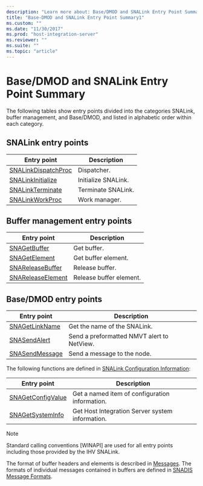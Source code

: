 ```yaml
---
description: "Learn more about: Base/DMOD and SNALink Entry Point Summary"
title: "Base-DMOD and SNALink Entry Point Summary1"
ms.custom: ""
ms.date: "11/30/2017"
ms.prod: "host-integration-server"
ms.reviewer: ""
ms.suite: ""
ms.topic: "article"
---
```

# Base/DMOD and SNALink Entry Point Summary
The following tables show entry points divided into the categories SNALink, buffer management, and Base/DMOD, and listed in alphabetic order within each category.  
  
## SNALink entry points  
  
|Entry point|Description|  
|-----------------|-----------------|  
|[SNALinkDispatchProc](./snalinkdispatchproc2.md)|Dispatcher.|  
|[SNALinkInitialize](./snalinkinitialize2.md)|Initialize SNALink.|  
|[SNALinkTerminate](./snalinkterminate1.md)|Terminate SNALink.|  
|[SNALinkWorkProc](./snalinkworkproc1.md)|Work manager.|  
  
## Buffer management entry points  
  
|Entry point|Description|  
|-----------------|-----------------|  
|[SNAGetBuffer](./snagetbuffer1.md)|Get buffer.|  
|[SNAGetElement](./snagetelement1.md)|Get buffer element.|  
|[SNAReleaseBuffer](./snareleasebuffer1.md)|Release buffer.|  
|[SNAReleaseElement](./snareleaseelement1.md)|Release buffer element.|  
  
## Base/DMOD entry points  
  
|Entry point|Description|  
|-----------------|-----------------|  
|[SNAGetLinkName](./snagetlinkname1.md)|Get the name of the SNALink.|  
|[SNASendAlert](./snasendalert1.md)|Send a preformatted NMVT alert to NetView.|  
|[SNASendMessage](./snasendmessage1.md)|Send a message to the node.|  
  
 The following functions are defined in [SNALink Configuration Information](../core/snalink-configuration-information1.md):  
  
|Entry point|Description|  
|-----------------|-----------------|  
|[SNAGetConfigValue](./snagetconfigvalue2.md)|Get a named item of configuration information.|  
|[SNAGetSystemInfo](./snagetsysteminfo1.md)|Get Host Integration Server system information.|  
  
> [!NOTE]
>  Standard calling conventions [WINAPI] are used for all entry points including those provided by the IHV SNALink.  
  
 The format of buffer headers and elements is described in [Messages](../core/messages-snadis-1.md). The formats of individual messages contained in buffers are defined in [SNADIS Message Formats](./snadis-message-formats2.md).
